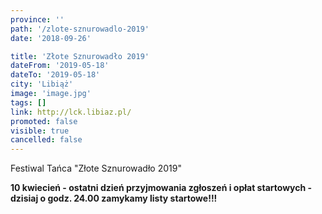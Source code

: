 ```yaml
---
province: ''
path: '/zlote-sznurowadlo-2019'
date: '2018-09-26'

title: 'Złote Sznurowadło 2019'
dateFrom: '2019-05-18'
dateTo: '2019-05-18'
city: 'Libiąż'
image: 'image.jpg'
tags: []
link: http://lck.libiaz.pl/
promoted: false
visible: true
cancelled: false
---
```

Festiwal Tańca "Złote Sznurowadło 2019"

**10 kwiecień - ostatni dzień przyjmowania zgłoszeń i opłat startowych - dzisiaj o godz. 24.00 
zamykamy listy startowe!!!**